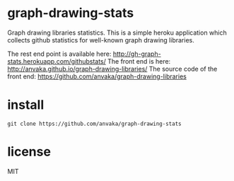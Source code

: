 # graph-drawing-stats

Graph drawing libraries statistics. This is a simple heroku application
which collects github statistics for well-known graph drawing libraries.

The rest end point is available here: http://gh-graph-stats.herokuapp.com/githubstats/
The front end is here: http://anvaka.github.io/graph-drawing-libraries/
The source code of the front end: https://github.com/anvaka/graph-drawing-libraries

# install

```
git clone https://github.com/anvaka/graph-drawing-stats
```

# license

MIT

